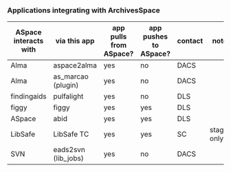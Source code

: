 ### Applications integrating with ArchivesSpace

|ASpace interacts with|via this app|app pulls from ASpace?|app pushes to ASpace?|contact|notes|repo|
|----|----|----|----|----|----|----|
|Alma|aspace2alma|yes|no|DACS||https://github.com/pulibrary/aspace_helpers/tree/main/reports/aspace2alma|
|Alma|as_marcao (plugin)|yes|no|DACS||https://github.com/hudmol/as_marcao|
|findingaids|pulfalight|yes|no|DLS||https://github.com/pulibrary/pulfalight|
|figgy|figgy|yes|yes|DLS||https://github.com/pulibrary/figgy|
|ASpace|abid|yes|yes|DLS||https://github.com/pulibrary/abid|
|LibSafe|LibSafe TC|yes|yes|SC|staging only|n/a|
|SVN|eads2svn (lib_jobs)|yes|no|DACS||https://github.com/pulibrary/lib_jobs|
